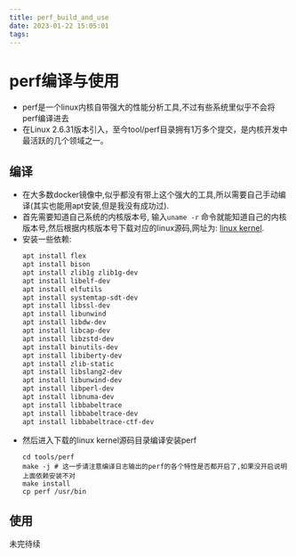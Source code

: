 ```yaml
---
title: perf_build_and_use
date: 2023-01-22 15:05:01
tags:
---
```

# perf编译与使用
- perf是一个linux内核自带强大的性能分析工具,不过有些系统里似乎不会将perf编译进去  
- 在Linux 2.6.31版本引入，至今tool/perf目录拥有1万多个提交，是内核开发中最活跃的几个领域之一。  
## 编译  
- 在大多数docker镜像中,似乎都没有带上这个强大的工具,所以需要自己手动编译(其实也能用apt安装,但是我没有成功过).  
- 首先需要知道自己系统的内核版本号, 输入`uname -r` 命令就能知道自己的内核版本号,然后根据内核版本号下载对应的linux源码,网址为: [linux kernel](https://cdn.kernel.org/pub/linux/kernel/).  
- 安装一些依赖:    
    ``` bash
    apt install flex
    apt install bison
    apt install zlib1g zlib1g-dev
    apt install libelf-dev
    apt install elfutils
    apt install systemtap-sdt-dev
    apt install libssl-dev
    apt install libunwind
    apt install libdw-dev
    apt install libcap-dev
    apt install libzstd-dev
    apt install binutils-dev
    apt install libiberty-dev
    apt install zlib-static
    apt install libslang2-dev
    apt install libunwind-dev
    apt install libperl-dev
    apt install libnuma-dev
    apt install libbabeltrace
    apt install libbabeltrace-dev
    apt install libbabeltrace-ctf-dev
    ```
- 然后进入下载的linux kernel源码目录编译安装perf  
    ```
    cd tools/perf
    make -j # 这一步请注意编译日志输出的perf的各个特性是否都开启了,如果没开启说明上面依赖安装不对
    make install
    cp perf /usr/bin
    ```
## 使用
未完待续